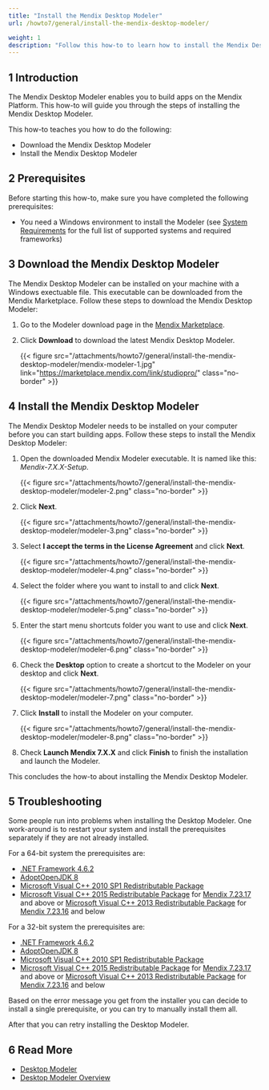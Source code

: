 ```yaml
---
title: "Install the Mendix Desktop Modeler"
url: /howto7/general/install-the-mendix-desktop-modeler/

weight: 1
description: "Follow this how-to to learn how to install the Mendix Desktop Modeler."
---
```


## 1 Introduction

The Mendix Desktop Modeler enables you to build apps on the Mendix Platform. This how-to will guide you through the steps of installing the Mendix Desktop Modeler.

This how-to teaches you how to do the following:

* Download the Mendix Desktop Modeler
* Install the Mendix Desktop Modeler

## 2 Prerequisites

Before starting this how-to, make sure you have completed the following prerequisites:

* You need a Windows environment to install the Modeler (see [System Requirements](/refguide7/system-requirements/) for the full list of supported systems and required frameworks)

## 3 Download the Mendix Desktop Modeler

The Mendix Desktop Modeler can be installed on your machine with a Windows exectuable file. This executable can be downloaded from the Mendix Marketplace. Follow these steps to download the Mendix Desktop Modeler:

1. Go to the Modeler download page in the [Mendix Marketplace](https://marketplace.mendix.com/link/studiopro/).
2. Click **Download** to download the latest Mendix Desktop Modeler.

    {{< figure src="/attachments/howto7/general/install-the-mendix-desktop-modeler/mendix-modeler-1.jpg" link="https://marketplace.mendix.com/link/studiopro/" class="no-border" >}}

## 4 Install the Mendix Desktop Modeler

The Mendix Desktop Modeler needs to be installed on your computer before you can start building apps. Follow these steps to install the Mendix Desktop Modeler:

1. Open the downloaded Mendix Modeler executable. It is named like this: *Mendix-7.X.X-Setup*.

    {{< figure src="/attachments/howto7/general/install-the-mendix-desktop-modeler/modeler-2.png" class="no-border" >}}

2. Click **Next**.

    {{< figure src="/attachments/howto7/general/install-the-mendix-desktop-modeler/modeler-3.png" class="no-border" >}}

3. Select **I accept the terms in the License Agreement** and click **Next**.

    {{< figure src="/attachments/howto7/general/install-the-mendix-desktop-modeler/modeler-4.png" class="no-border" >}}

4. Select the folder where you want to install to and click **Next**.

    {{< figure src="/attachments/howto7/general/install-the-mendix-desktop-modeler/modeler-5.png" class="no-border" >}}

5. Enter the start menu shortcuts folder you want to use and click **Next**.

    {{< figure src="/attachments/howto7/general/install-the-mendix-desktop-modeler/modeler-6.png" class="no-border" >}}

6. Check the **Desktop** option to create a shortcut to the Modeler on your desktop and click **Next**.

    {{< figure src="/attachments/howto7/general/install-the-mendix-desktop-modeler/modeler-7.png" class="no-border" >}}

7. Click **Install** to install the Modeler on your computer.

    {{< figure src="/attachments/howto7/general/install-the-mendix-desktop-modeler/modeler-8.png" class="no-border" >}}

8. Check **Launch Mendix 7.X.X** and click **Finish** to finish the installation and launch the Modeler.

This concludes the how-to about installing the Mendix Desktop Modeler.

## 5 Troubleshooting

Some people run into problems when installing the Desktop Modeler. One work-around is to restart your system and install the prerequisites separately if they are not already installed. 

For a 64-bit system the prerequisites are:

* [.NET Framework 4.6.2](https://dotnet.microsoft.com/en-us/download/dotnet-framework/net462)
* [AdoptOpenJDK 8](https://cdn.mendix.com/installer/AdoptOpenJDK/8/OpenJDK8U-jdk_x64_windows_hotspot_8u202b08.msi)
* [Microsoft Visual C++ 2010 SP1 Redistributable Package](https://download.microsoft.com/download/1/6/5/165255E7-1014-4D0A-B094-B6A430A6BFFC/vcredist_x64.exe)
* [Microsoft Visual C++ 2015 Redistributable Package](https://download.microsoft.com/download/6/A/A/6AA4EDFF-645B-48C5-81CC-ED5963AEAD48/vc_redist.x64.exe) for [Mendix 7.23.17](/releasenotes/studio-pro/7.23/#72317) and above or [Microsoft Visual C++ 2013 Redistributable Package](https://download.microsoft.com/download/2/E/6/2E61CFA4-993B-4DD4-91DA-3737CD5CD6E3/vcredist_x64.exe) for [Mendix 7.23.16](/releasenotes/studio-pro/7.23/#72316) and below

For a 32-bit system the prerequisites are:

* [.NET Framework 4.6.2](https://dotnet.microsoft.com/en-us/download/dotnet-framework/net462)
* [AdoptOpenJDK 8](https://cdn.mendix.com/installer/AdoptOpenJDK/8/OpenJDK8U-jdk_x86-32_windows_hotspot_8u202b08.msi)
* [Microsoft Visual C++ 2010 SP1 Redistributable Package](https://download.microsoft.com/download/C/6/D/C6D0FD4E-9E53-4897-9B91-836EBA2AACD3/vcredist_x86.exe)
* [Microsoft Visual C++ 2015 Redistributable Package](https://download.microsoft.com/download/6/A/A/6AA4EDFF-645B-48C5-81CC-ED5963AEAD48/vc_redist.x86.exe) for [Mendix 7.23.17](/releasenotes/studio-pro/7.23/#72317) and above or [Microsoft Visual C++ 2013 Redistributable Package](https://download.microsoft.com/download/2/E/6/2E61CFA4-993B-4DD4-91DA-3737CD5CD6E3/vcredist_x86.exe) for [Mendix 7.23.16](/releasenotes/studio-pro/7.23/#72316) and below

Based on the error message you get from the installer you can decide to install a single prerequisite, or you can try to manually install them all.

After that you can retry installing the Desktop Modeler.

## 6 Read More

* [Desktop Modeler](/refguide7/desktop-modeler/)
* [Desktop Modeler Overview](/refguide7/desktop-modeler-overview/)
